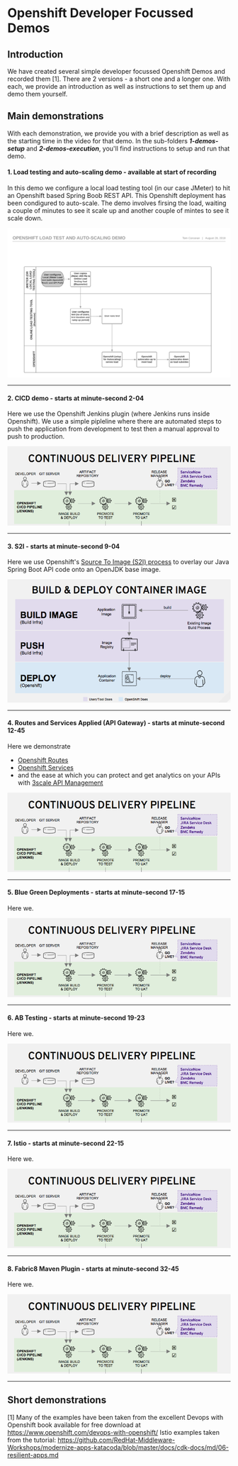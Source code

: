# Openshift Developer Focussed Demos

## Introduction
We have created several simple developer focussed Openshift Demos and recorded them [1]. There are 2 versions - a short one and a longer one. With each, we provide an introduction as well as instructions to set them up and demo them yourself.

## Main demonstrations
With each demonstration, we provide you with a brief description as well as the starting time in the video for that demo. In the sub-folders **_1-demos-setup_** and **_2-demos-execution_**, you'll find instructions to setup and run that demo.

#### 1. Load testing and auto-scaling demo - available at start of recording
In this demo we configure a local load testing tool (in our case JMeter) to hit an Openshift based Spring Boob REST API. This Openshift deployment has been condigured to auto-scale. The demo involves firsing the load, waiting a couple of minutes to see it scale up and another couple of mintes to see it scale down.

![Load test demo](https://github.com/tnscorcoran/openshift-demos/blob/master/images/Openshift%20Demo%20-%201%20-%20Load%20Test.png)
  
_________________________________________________________________________________________________________  

#### 2. CICD demo - starts at minute-second 2-04
Here we use the Openshift Jenkins plugin (where Jenkins runs inside Openshift). We use a simple pipleline where there are automated steps to push the application from development to test then a manual approval to push to production.
  
 ![CICD](https://github.com/tnscorcoran/openshift-demos/blob/master/images/Openshift%20Demo%20-%202%20-%20CICD.png)
  
_________________________________________________________________________________________________________  

#### 3. S2I - starts at minute-second 9-04
Here we use Openshift's [Source To Image (S2I) process](https://docs.openshift.com/container-platform/3.10/architecture/core_concepts/builds_and_image_streams.html#source-build) to overlay our Java Spring Boot API code onto an OpenJDK base image.
  
 ![S2I](https://github.com/tnscorcoran/openshift-demos/blob/master/images/Openshift%20Demo%20-%203%20-%20S2I.png)
  
_________________________________________________________________________________________________________  

#### 4. Routes and Services Applied (API Gateway) - starts at minute-second 12-45
Here we demonstrate 
- [Openshift Routes](https://docs.openshift.com/container-platform/3.10/architecture/networking/routes.html)
- [Openshift Services](https://docs.openshift.com/container-platform/3.10/architecture/core_concepts/pods_and_services.html)
- and the ease at which you can protect and get analytics on your APIs with [3scale API Management](https://www.redhat.com/en/technologies/jboss-middleware/3scalehttps://docs.openshift.com/container-platform/3.10/architecture/networking/routes.html)
  
 ![CICD](https://github.com/tnscorcoran/openshift-demos/blob/master/images/Openshift%20Demo%20-%202%20-%20CICD.png)
  
_________________________________________________________________________________________________________  

#### 5. Blue Green Deployments - starts at minute-second 17-15
Here we.
  
 ![CICD](https://github.com/tnscorcoran/openshift-demos/blob/master/images/Openshift%20Demo%20-%202%20-%20CICD.png)
  
_________________________________________________________________________________________________________  

#### 6. AB Testing - starts at minute-second 19-23
Here we.
  
 ![CICD](https://github.com/tnscorcoran/openshift-demos/blob/master/images/Openshift%20Demo%20-%202%20-%20CICD.png)
  
_________________________________________________________________________________________________________  

#### 7. Istio - starts at minute-second 22-15
Here we.
  
 ![CICD](https://github.com/tnscorcoran/openshift-demos/blob/master/images/Openshift%20Demo%20-%202%20-%20CICD.png)
  
_________________________________________________________________________________________________________  

#### 8. Fabric8 Maven Plugin - starts at minute-second 32-45
Here we.
  
 ![CICD](https://github.com/tnscorcoran/openshift-demos/blob/master/images/Openshift%20Demo%20-%202%20-%20CICD.png)
  
_________________________________________________________________________________________________________  



## Short demonstrations


[1] Many of the examples have been taken from the excellent Devops with Openshift book available for free download at https://www.openshift.com/devops-with-openshift/
Istio examples taken from the tutorial: https://github.com/RedHat-Middleware-Workshops/modernize-apps-katacoda/blob/master/docs/cdk-docs/md/06-resilient-apps.md
